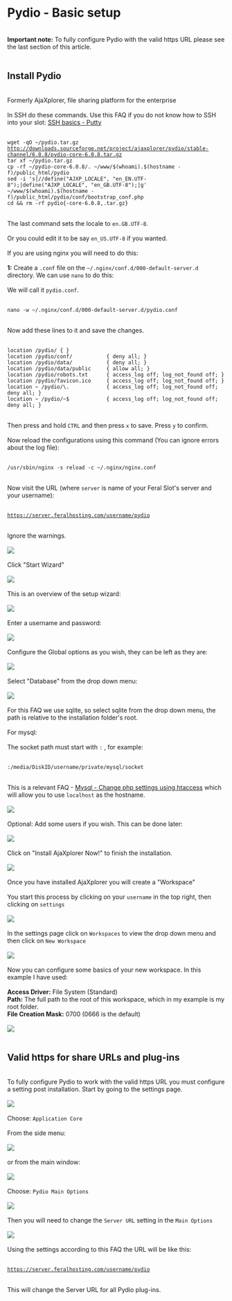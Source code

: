 <h1>Pydio - Basic setup</h1>

        
<br>
 <strong>Important note:</strong> To fully configure Pydio with the valid https URL please see the last section of this article.<br>
<br>
<h2>Install Pydio</h2><br>
Formerly AjaXplorer, file sharing platform for the enterprise<br>
<br>
In SSH do these commands. Use this FAQ if you do not know how to SSH into your slot: <a href="https://www.feralhosting.com/faq/view?question=12">SSH basics - Putty</a><br>
<br>
<pre><code>wget -qO ~&#x2F;pydio.tar.gz <a href="http://downloads.sourceforge.net/project/ajaxplorer/pydio/stable-channel/6.0.8/pydio-core-6.0.8.tar.gz">http:&#x2F;&#x2F;downloads.sourceforge.net&#x2F;project&#x2F;ajaxplorer&#x2F;pydio&#x2F;stable-channel&#x2F;6.0.8&#x2F;pydio-core-6.0.8.tar.gz</a>
tar xf ~&#x2F;pydio.tar.gz
cp -rf ~&#x2F;pydio-core-6.0.8&#x2F;. ~&#x2F;www&#x2F;$(whoami).$(hostname -f)&#x2F;public_html&#x2F;pydio
sed -i &#x27;s|&#x2F;&#x2F;define(&quot;AJXP_LOCALE&quot;, &quot;en_EN.UTF-8&quot;);|define(&quot;AJXP_LOCALE&quot;, &quot;en_GB.UTF-8&quot;);|g&#x27; ~&#x2F;www&#x2F;$(whoami).$(hostname -f)&#x2F;public_html&#x2F;pydio&#x2F;conf&#x2F;bootstrap_conf.php
cd &amp;&amp; rm -rf pydio{-core-6.0.8,.tar.gz}</code></pre><br>
The last command sets the locale to <code>en.GB.UTF-8</code>.<br>
<br>
Or you could edit it to be say <code>en_US.UTF-8</code> if you wanted.<br>
<br>
If you are using nginx you will need to do this:<br>
<br>
<strong>1:</strong> Create a <code>.conf</code> file on the <code>~&#x2F;.nginx&#x2F;conf.d&#x2F;000-default-server.d</code> directory. We can use <code>nano</code> to do this:<br>
<br>
We will call it <code>pydio.conf</code>.<br>
<br>
<pre><code>nano -w ~&#x2F;.nginx&#x2F;conf.d&#x2F;000-default-server.d&#x2F;pydio.conf</code></pre><br>
Now add these lines to it and save the changes.<br>
<br>
<pre><code>location &#x2F;pydio&#x2F; { }
location &#x2F;pydio&#x2F;conf&#x2F;&nbsp; &nbsp; &nbsp; &nbsp; &nbsp;  { deny all; }
location &#x2F;pydio&#x2F;data&#x2F;&nbsp; &nbsp; &nbsp; &nbsp; &nbsp;  { deny all; }
location &#x2F;pydio&#x2F;data&#x2F;public&nbsp; &nbsp;  { allow all; }
location &#x2F;pydio&#x2F;robots.txt&nbsp; &nbsp; &nbsp; { access_log off; log_not_found off; }
location &#x2F;pydio&#x2F;favicon.ico&nbsp; &nbsp;  { access_log off; log_not_found off; }
location ~ &#x2F;pydio&#x2F;\.&nbsp; &nbsp; &nbsp; &nbsp; &nbsp; &nbsp; { access_log off; log_not_found off; deny all; }
location ~ &#x2F;pydio&#x2F;~$&nbsp; &nbsp; &nbsp; &nbsp; &nbsp; &nbsp; { access_log off; log_not_found off; deny all; }</code></pre><br>
Then press and hold <code>CTRL</code> and then press <code>x</code> to save. Press <code>y</code> to confirm.<br>
<br>
Now reload the configurations using this command (You can ignore errors about the log file):<br>
<br>
<pre><code>&#x2F;usr&#x2F;sbin&#x2F;nginx -s reload -c ~&#x2F;.nginx&#x2F;nginx.conf</code></pre><br>
Now visit the URL (where <code>server</code> is name of your Feral Slot&#x27;s server and your username):<br>
<br>
<pre><code><a href="https://server.feralhosting.com/username/pydio">https:&#x2F;&#x2F;server.feralhosting.com&#x2F;username&#x2F;pydio</a></code></pre><br>
Ignore the warnings.<br>
<br>
<img src="https://raw.github.com/feralhosting/feralfilehosting/master/Feral%20Wiki/HTTP/Pydio%20-%20Basic%20setup/1.png"><br>
<br>
Click &quot;Start Wizard&quot;<br>
<br>
<img src="https://raw.github.com/feralhosting/feralfilehosting/master/Feral%20Wiki/HTTP/Pydio%20-%20Basic%20setup/setup1.png"><br>
<br>
This is an overview of the setup wizard:<br>
<br>
<img src="https://raw.github.com/feralhosting/feralfilehosting/master/Feral%20Wiki/HTTP/Pydio%20-%20Basic%20setup/setup2.png"><br>
<br>
Enter a username and password:<br>
<br>
<img src="https://raw.github.com/feralhosting/feralfilehosting/master/Feral%20Wiki/HTTP/Pydio%20-%20Basic%20setup/setup2.5.png"><br>
<br>
Configure the Global options as you wish, they can be left as they are:<br>
<br>
<img src="https://raw.github.com/feralhosting/feralfilehosting/master/Feral%20Wiki/HTTP/Pydio%20-%20Basic%20setup/setup3.png"><br>
<br>
Select &quot;Database&quot; from the drop down menu:<br>
<br>
<img src="https://raw.github.com/feralhosting/feralfilehosting/master/Feral%20Wiki/HTTP/Pydio%20-%20Basic%20setup/setup4.png"><br>
<br>
For this FAQ we use sqlite, so select sqlite from the drop down menu, the path is relative to the installation folder&#x27;s root.<br>
<br>
For mysql:<br>
<br>
The socket path must start with <code>:</code> , for example:<br>
<br>
<pre><code>:&#x2F;media&#x2F;DiskID&#x2F;username&#x2F;private&#x2F;mysql&#x2F;socket</code></pre><br>
This is a relevant FAQ - <a href="https://www.feralhosting.com/faq/view?question=213">Mysql - Change php settings using htaccess</a> which will allow you to use <code>localhost</code> as the hostname.<br>
<br>
<img src="https://raw.github.com/feralhosting/feralfilehosting/master/Feral%20Wiki/HTTP/Pydio%20-%20Basic%20setup/setup5.png"><br>
<br>
Optional: Add some users if you wish. This can be done later:<br>
<br>
<img src="https://raw.github.com/feralhosting/feralfilehosting/master/Feral%20Wiki/HTTP/Pydio%20-%20Basic%20setup/setup6.png"><br>
<br>
Click on &quot;Install AjaXplorer Now!&quot; to finish the installation.<br>
<br>
<img src="https://raw.github.com/feralhosting/feralfilehosting/master/Feral%20Wiki/HTTP/Pydio%20-%20Basic%20setup/setup7.png"><br>
<br>
Once you have installed AjaXplorer you will create a &quot;Workspace&quot;<br>
<br>
You start this process by clicking on your <code>username</code> in the top right, then clicking on <code>settings</code><br>
<br>
<img src="https://raw.github.com/feralhosting/feralfilehosting/master/Feral%20Wiki/HTTP/Pydio%20-%20Basic%20setup/workspace1.png"><br>
<br>
In the settings page click on <code>Workspaces</code> to view the drop down menu and then click on <code>New Workspace</code><br>
<br>
<img src="https://raw.github.com/feralhosting/feralfilehosting/master/Feral%20Wiki/HTTP/Pydio%20-%20Basic%20setup/workspace2.png"><br>
<br>
Now you can configure some basics of your new workspace. In this example I have used:<br>
<br>
<strong>Access Driver:</strong> File System (Standard)<br>
<strong>Path:</strong> The full path to the root of this workspace, which in my example is my root folder.<br>
<strong>File Creation Mask:</strong> 0700 (0666 is the default)<br>
<br>
<img src="https://raw.github.com/feralhosting/feralfilehosting/master/Feral%20Wiki/HTTP/Pydio%20-%20Basic%20setup/workspace3.png"><br>
<br>
<h2>Valid https for share URLs and plug-ins</h2><br>
To fully configure Pydio to work with the valid https URL you must configure a setting post installation. Start by going to the settings page.<br>
<br>
<img src="https://raw.githubusercontent.com/feralhosting/feralfilehosting/master/Feral%20Wiki/HTTP/Pydio%20-%20Basic%20setup/url1.png"><br>
<br>
Choose: <code>Application Core</code><br>
<br>
From the side menu:<br>
<br>
<img src="https://raw.githubusercontent.com/feralhosting/feralfilehosting/master/Feral%20Wiki/HTTP/Pydio%20-%20Basic%20setup/url2.png"><br>
<br>
or from the main window:<br>
<br>
<img src="https://raw.githubusercontent.com/feralhosting/feralfilehosting/master/Feral%20Wiki/HTTP/Pydio%20-%20Basic%20setup/url3.png"><br>
<br>
Choose: <code>Pydio Main Options</code><br>
<br>
<img src="https://raw.githubusercontent.com/feralhosting/feralfilehosting/master/Feral%20Wiki/HTTP/Pydio%20-%20Basic%20setup/url4.png"><br>
<br>
Then you will need to change the <code>Server URL</code> setting in the <code>Main Options</code><br>
<br>
<img src="https://raw.githubusercontent.com/feralhosting/feralfilehosting/master/Feral%20Wiki/HTTP/Pydio%20-%20Basic%20setup/url5.png"><br>
<br>
Using the settings according to this FAQ the URL will be like this:<br>
<br>
<pre><code><a href="https://server.feralhosting.com/username/pydio">https:&#x2F;&#x2F;server.feralhosting.com&#x2F;username&#x2F;pydio</a></code></pre><br>
This will change the Server URL for all Pydio plug-ins.<br>
<br>
